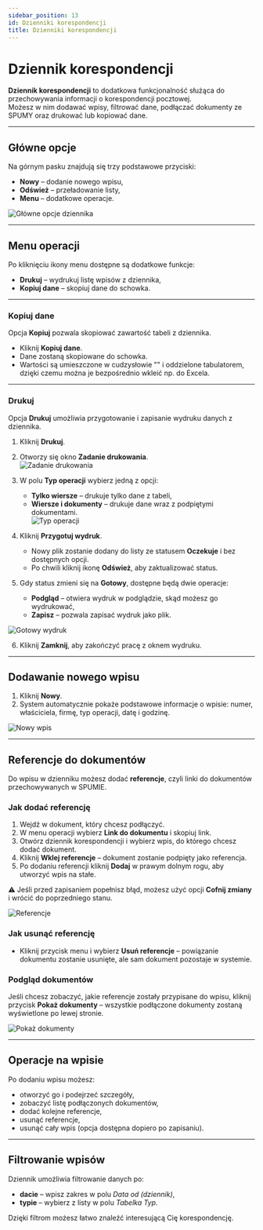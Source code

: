 ```yaml
---
sidebar_position: 13
id: Dzienniki korespondencji
title: Dzienniki korespondencji
---
```


# Dziennik korespondencji  

**Dziennik korespondencji** to dodatkowa funkcjonalność służąca do przechowywania informacji o korespondencji pocztowej.  
Możesz w nim dodawać wpisy, filtrować dane, podłączać dokumenty ze SPUMY oraz drukować lub kopiować dane.  

---

## Główne opcje  

Na górnym pasku znajdują się trzy podstawowe przyciski:  

- **Nowy** – dodanie nowego wpisu,  
- **Odśwież** – przeładowanie listy,  
- **Menu** – dodatkowe operacje. 

![Główne opcje dziennika](/img/dziennikk.png)  

---

## Menu operacji  

Po kliknięciu ikony menu dostępne są dodatkowe funkcje:  

- **Drukuj** – wydrukuj listę wpisów z dziennika,  
- **Kopiuj dane** – skopiuj dane do schowka.  

---

### Kopiuj dane  

Opcja **Kopiuj** pozwala skopiować zawartość tabeli z dziennika.  
- Kliknij **Kopiuj dane**.  
- Dane zostaną skopiowane do schowka.  
- Wartości są umieszczone w cudzysłowie "" i oddzielone tabulatorem, dzięki czemu można je bezpośrednio wkleić np. do Excela.  

---

### Drukuj  

Opcja **Drukuj** umożliwia przygotowanie i zapisanie wydruku danych z dziennika.  

1. Kliknij **Drukuj**.  
2. Otworzy się okno **Zadanie drukowania**.  
   ![Zadanie drukowania](/img/dziennikk6.png)  

3. W polu **Typ operacji** wybierz jedną z opcji:  
   - **Tylko wiersze** – drukuje tylko dane z tabeli,  
   - **Wiersze i dokumenty** – drukuje dane wraz z podpiętymi dokumentami.  
   ![Typ operacji](/img/dziennikk8.png)  

4. Kliknij **Przygotuj wydruk**.  
   - Nowy plik zostanie dodany do listy ze statusem **Oczekuje** i bez dostępnych opcji.  
   - Po chwili kliknij ikonę **Odśwież**, aby zaktualizować status.  

5. Gdy status zmieni się na **Gotowy**, dostępne będą dwie operacje:  
   - **Podgląd** – otwiera wydruk w podglądzie, skąd możesz go wydrukować,  
   - **Zapisz** – pozwala zapisać wydruk jako plik.  

![Gotowy wydruk](/img/dziennikk7.png)  

6. Kliknij **Zamknij**, aby zakończyć pracę z oknem wydruku.

---

## Dodawanie nowego wpisu  

1. Kliknij **Nowy**.  
2. System automatycznie pokaże podstawowe informacje o wpisie: numer, właściciela, firmę, typ operacji, datę i godzinę.  

![Nowy wpis](/img/dziennikk2.png)  

---

## Referencje do dokumentów  

Do wpisu w dzienniku możesz dodać **referencje**, czyli linki do dokumentów przechowywanych w SPUMIE.  

### Jak dodać referencję  

1. Wejdź w dokument, który chcesz podłączyć.  
2. W menu operacji wybierz **Link do dokumentu** i skopiuj link.  
3. Otwórz dziennik korespondencji i wybierz wpis, do którego chcesz dodać dokument.  
4. Kliknij **Wklej referencje** – dokument zostanie podpięty jako referencja.
5. Po dodaniu referencji kliknij **Dodaj** w prawym dolnym rogu, aby utworzyć wpis na stałe.

⚠️ Jeśli przed zapisaniem popełnisz błąd, możesz użyć opcji **Cofnij zmiany** i wrócić do poprzedniego stanu.  

![Referencje](/img/dziennikk3.png)  

### Jak usunąć referencję  

- Kliknij przycisk menu i wybierz **Usuń referencje** – powiązanie dokumentu zostanie usunięte, ale sam dokument pozostaje w systemie.  

### Podgląd dokumentów  

Jeśli chcesz zobaczyć, jakie referencje zostały przypisane do wpisu, kliknij przycisk **Pokaż dokumenty** – wszystkie podłączone dokumenty zostaną wyświetlone po lewej stronie.   

![Pokaż dokumenty](/img/dziennikk4.png)  

---

## Operacje na wpisie  

Po dodaniu wpisu możesz:  

- otworzyć go i podejrzeć szczegóły,  
- zobaczyć listę podłączonych dokumentów,  
- dodać kolejne referencje,  
- usunąć referencje,  
- usunąć cały wpis (opcja dostępna dopiero po zapisaniu).  

---

## Filtrowanie wpisów  

Dziennik umożliwia filtrowanie danych po:  
- **dacie** – wpisz zakres w polu *Data od (dziennik)*,  
- **typie** – wybierz z listy w polu *Tabelka Typ*.  

Dzięki filtrom możesz łatwo znaleźć interesującą Cię korespondencję.  
